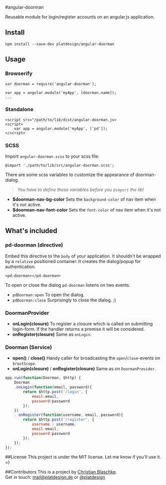#angular-doorman

Reusable module for login/register accounts on an angular.js application.

## Install

	npm install --save-dev platdesign/angular-doorman
	

## Usage
### Browserify
	
	var doorman = require('angular-doorman');
	
	var app = angular.module('myApp', [doorman.name]);
	...

### Standalone

	<script src="/path/to/lib/dist/angular-doorman.js>
	<script>
		var app = angular.module('myApp', ['pd']);
	</script>

### SCSS

Import `angular-doorman.scss` to your scss file:

	@import './path/to/lib/src/angular-doorman.scss';
	
There are some scss variables to customize the appearance of doorman-dialog.	
> *You have to define these variables before you `@import` the lib!*

- **$doorman-nav-bg-color** Sets the `background-color` of nav item when it's not active.
- **$doorman-nav-font-color** Sets the `font-color` of nav item when it's not active. 



## What's included

### pd-doorman (directive)
Embed this directive to the `body` of your application. It shouldn't be wrapped by a `relative` positioned container. It creates the dialog/popup for authentication.

	<pd-doorman></pd-doorman>

To open or close the dialog `pd-doorman` listens on two events.

- `pdDoorman:open` To open the dialog.
- `pdDoorman:close` Surprisingly to close the dialog. ;)


### DoormanProvider

- **onLogin(closure)** To register a closure which is called on submitting login-form. If the handler returns a promise it will be considered.
- **onRegister(closure)** Same as `onLogin`.

### Doorman (Service)

- **open()** / **close()** Handy caller for broadcasting the `open`/`close`-events on `$rootScope`.
- **onLogin(closure)** / **onRegister(closure)** Same as on `DoormanProvider`.

```javascript
app.run(function(Doorman, $http) {
	Doorman
	.onLogin(function(email, password){
		return $http.post('/login', { 
			email:email, 
			password:password
		});
	})
	. onRegister(function(username, email, password){
		return $http.post('/register', { 
			username : username, 
			email:email, 
			password:password 
		});
	});
});
```

##License
This project is under the MIT license. Let me know if you'll use it. =)


##Contributors
This is a project by [Christian Blaschke](http://platdesign.de).	 
Get in touch: [mail@platdesign.de](mailto:mail@platdesign.de) or [@platdesign](https://twitter.com/platdesign)

